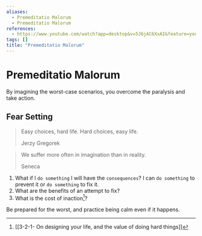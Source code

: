 ```yaml
---
aliases:
  - Premeditatio Malorum
  - Premeditatio Malorum
references:
  - https://www.youtube.com/watch?app=desktop&v=5J6jAC6XxAI&feature=youtu.be
tags: []
title: "Premeditatio Malorum"
---
```


# Premeditatio Malorum

By imagining the worst-case scenarios, you overcome the paralysis and take action.

## Fear Setting

> Easy choices, hard life. Hard choices, easy life.
>
> Jerzy Gregorek

> We suffer more often in imagination than in reality.
>
> Seneca

1. What if I `do something` I will have the `consequences`? I can `do something` to prevent it or `do something` to fix it.
2. What are the benefits of an attempt to fix?
3. What is the cost of inaction[^1]?

Be prepared for the worst, and practice being calm even if it happens.

[^1]: [[3-2-1- On designing your life, and the value of doing hard things]]